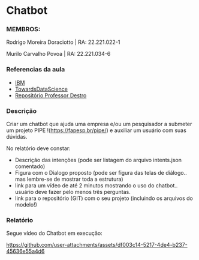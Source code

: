 # Chatbot
### MEMBROS:

Rodrigo Moreira Doraciotto | RA: 22.221.022-1

Murilo Carvalho Povoa | RA: 22.221.034-6 	

### Referencias da aula

- [IBM](https://developer.ibm.com/) 
- [TowardsDataScience](https://towardsdatascience.com/how-to-create-a-chatbot-with-python-deep-learning-in-less-than-an-hour-56a063bdfc44)
- [Repositório Professor Destro](https://github.com/rdestro/FEI-CC7711-ChatBot/blob/main/chatbot.py)

### Descrição
Criar um chatbot que ajuda uma empresa e/ou um pesquisador a submeter um projeto PIPE !(https://fapesp.br/pipe/) e auxiliar um usuário com suas dúvidas.

No relatório deve constar:

- Descrição das intenções (pode ser listagem do arquivo intents.json comentado)
- Figura com o Dialogo proposto (pode ser figura das telas de diálogo.. mas lembre-se de mostrar toda a estrutura)
- link para um vídeo de até 2 minutos mostrando o uso do chatbot.. usuário deve fazer pelo menos três perguntas.
- link para o repositório (GIT) com o seu projeto (incluindo os arquivos do modelo!)

### Relatório

Segue vídeo do Chatbot em execução:

https://github.com/user-attachments/assets/df003c14-5217-4de4-b237-45636e55a4d6

